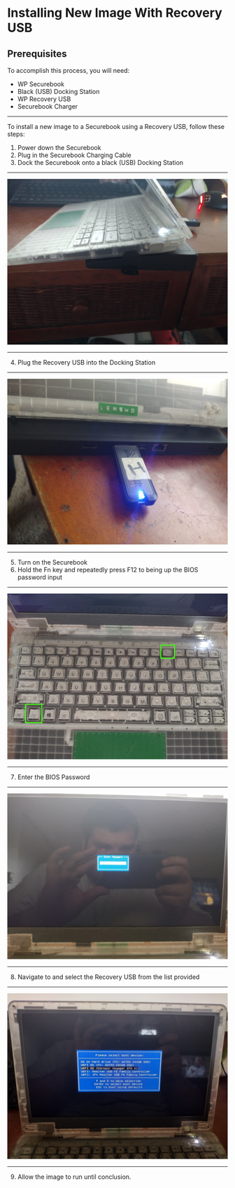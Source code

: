 # Installing New Image With Recovery USB

## Prerequisites

To accomplish this process, you will need:
- WP Securebook
- Black (USB) Docking Station
- WP Recovery USB
- Securebook Charger

---

To install a new image to a Securebook using a Recovery USB, follow these steps:
1. Power down the Securebook
2. Plug in the Securebook Charging Cable
3. Dock the Securebook onto a black (USB) Docking Station

---

![docked.jpg](../_resources/docked.jpg)

---

4. Plug the Recovery USB into the Docking Station

---

![usb.jpg](../_resources/usb.jpg)

---

5. Turn on the Securebook
6. Hold the Fn key and repeatedly press F12 to being up the BIOS password input

---

![keyboard.jpg](../_resources/keyboard.jpg)

---

7. Enter the BIOS Password

---

![biosPassword.jpg](../_resources/biosPassword.jpg)

---

8. Navigate to and select the Recovery USB from the list provided

---

![bootMenu.jpg](../_resources/bootMenu.jpg)

---

9. Allow the image to run until conclusion.